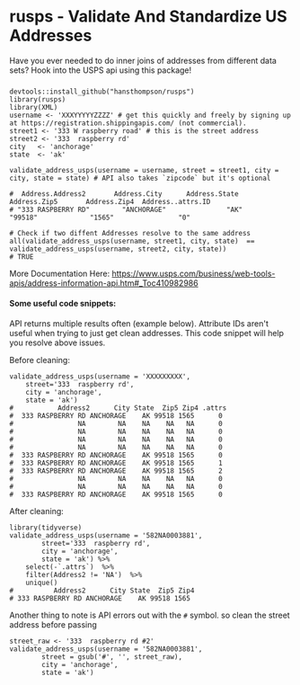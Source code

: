 # rusps -   Validate And Standardize US Addresses 
Have you ever needed to do inner joins of addresses from different data sets? 
Hook into the USPS api using this package!  
### 
```
devtools::install_github("hansthompson/rusps")
library(rusps)
library(XML)
username <- 'XXXYYYYYZZZZ' # get this quickly and freely by signing up at https://registration.shippingapis.com/ (not commercial).
street1 <- '333 W raspberry road' # this is the street address
street2 <- '333  raspberry rd'
city   <- 'anchorage'
state  <- 'ak'

validate_address_usps(username = username, street = street1, city = city, state = state) # API also takes `zipcode` but it's optional

#  Address.Address2       Address.City      Address.State       Address.Zip5       Address.Zip4  Address..attrs.ID 
# "333 RASPBERRY RD"        "ANCHORAGE"               "AK"            "99518"             "1565"                "0" 

# Check if two diffent Addresses resolve to the same address
all(validate_address_usps(username, street1, city, state)  == validate_address_usps(username, street2, city, state))
# TRUE
```

More Documentation Here:
https://www.usps.com/business/web-tools-apis/address-information-api.htm#_Toc410982986


#### Some useful code snippets:
API returns multiple results often (example below). Attribute IDs aren't useful when trying to just get clean addresses. This code snippet will help you resolve above issues.

Before cleaning:
```
validate_address_usps(username = 'XXXXXXXXX', 
    street='333  raspberry rd', 
    city = 'anchorage', 
    state = 'ak')
#           Address2      City State  Zip5 Zip4 .attrs
#  333 RASPBERRY RD ANCHORAGE    AK 99518 1565      0
#                NA        NA    NA    NA   NA      0
#                NA        NA    NA    NA   NA      0
#                NA        NA    NA    NA   NA      0
#                NA        NA    NA    NA   NA      0
#  333 RASPBERRY RD ANCHORAGE    AK 99518 1565      0
#  333 RASPBERRY RD ANCHORAGE    AK 99518 1565      1
#  333 RASPBERRY RD ANCHORAGE    AK 99518 1565      2
#                NA        NA    NA    NA   NA      0
#                NA        NA    NA    NA   NA      0
#  333 RASPBERRY RD ANCHORAGE    AK 99518 1565      0
```

After cleaning:
```
library(tidyverse)
validate_address_usps(username = '582NA0003881', 
        street='333  raspberry rd', 
        city = 'anchorage', 
        state = 'ak') %>% 
    select(-`.attrs`)  %>% 
    filter(Address2 != 'NA')  %>% 
    unique()
#          Address2      City State  Zip5 Zip4
# 333 RASPBERRY RD ANCHORAGE    AK 99518 1565
```

Another thing to note is API errors out with the `#` symbol. so clean the street address before passing
```
street_raw <- '333  raspberry rd #2'
validate_address_usps(username = '582NA0003881', 
        street = gsub('#', '', street_raw), 
        city = 'anchorage', 
        state = 'ak')
```


